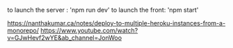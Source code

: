 to launch the server : 'npm run dev'
to launch the front: 'npm start'

https://nanthakumar.ca/notes/deploy-to-multiple-heroku-instances-from-a-monorepo/ 
https://www.youtube.com/watch?v=GJwHevf2wYE&ab_channel=JonWoo 